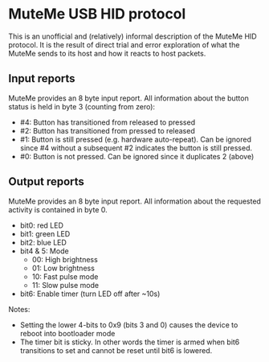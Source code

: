 MuteMe USB HID protocol
=======================

This is an unofficial and (relatively) informal description of the MuteMe
HID protocol. It is the result of direct trial and error exploration of what
the MuteMe sends to its host and how it reacts to host packets.

Input reports
-------------

MuteMe provides an 8 byte input report. All information about the button
status is held in byte 3 (counting from zero):

 * #4: Button has transitioned from released to pressed
 * #2: Button has transitioned from pressed to released
 * #1: Button is still pressed (e.g. hardware auto-repeat). Can be
       ignored since #4 without a subsequent #2 indicates the button is
       still pressed.
 * #0: Button is not pressed. Can be ignored since it duplicates 2 (above)

Output reports
--------------

MuteMe provides an 8 byte input report. All information about the
requested activity is contained in byte 0.

* bit0: red LED
* bit1: green LED
* bit2: blue LED
* bit4 & 5: Mode
  - 00: High brightness
  - 01: Low brightness
  - 10: Fast pulse mode
  - 11: Slow pulse mode
* bit6: Enable timer (turn LED off after ~10s)

Notes:

 * Setting the lower 4-bits to 0x9 (bits 3 and 0) causes the device to reboot
   into bootloader mode
 * The timer bit is sticky. In other words the timer is armed when bit6
   transitions to set and cannot be reset until bit6 is lowered.
